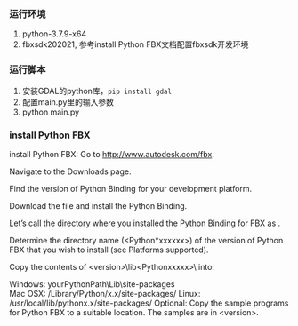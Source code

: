 ### 运行环境
1. python-3.7.9-x64
2. fbxsdk202021, 参考install Python FBX文档配置fbxsdk开发环境


### 运行脚本
1. 安装GDAL的python库，`pip install gdal`
2. 配置main.py里的输入参数
3. python main.py


### install Python FBX

install Python FBX:
Go to http://www.autodesk.com/fbx.

Navigate to the Downloads page.

Find the version of Python Binding for your development platform.

Download the file and install the Python Binding.

Let’s call the directory where you installed the Python Binding for FBX as <yourFBXPythonSDKpath>.

Determine the directory name (<Python*xxxxxx>) of the version of Python FBX that you wish to install (see Platforms supported).

Copy the contents of <yourFBXPythonSDKpath>\<version>\lib\<Pythonxxxxx>\ into:

Windows: yourPythonPath\Lib\site-packages\
Mac OSX: /Library/Python/x.x/site-packages/
Linux: /usr/local/lib/pythonx.x/site-packages/
Optional: Copy the sample programs for Python FBX to a suitable location. The samples are in <yourFBXPythonSDKpath>\<version>.